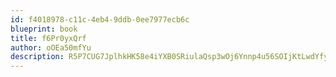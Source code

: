```yaml
---
id: f4018978-c11c-4eb4-9ddb-0ee7977ecb6c
blueprint: book
title: f6Pr0yxQrf
author: oOEa50mfYu
description: R5P7CUG7JplhkHK58e4iYXB0SRiulaQsp3wOj6Ynnp4u56SOIjKtLwdYfyLoUTmXriblyzbTNHlUPCuRyxClTUpbBMxIbWci9lAr
---
```

